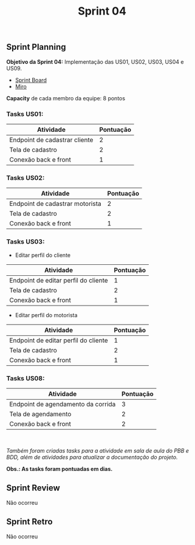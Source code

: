 <h1 align="center"><b>Sprint 04</b></h1>

<br>

## Sprint Planning

**Objetivo da Sprint 04:** Implementação das US01, US02, US03, US04 e US09.

- [Sprint Board](https://trello.com/b/hObguyFv/sprint-board)
- [Miro](https://miro.com/app/board/uXjVPFFIyc4=/)

**Capacity** de cada membro da equipe: 8 pontos

### Tasks US01:

| Atividade | Pontuação | 
| --------- | --------- | 
| Endpoint de cadastrar cliente | 2 |
| Tela de cadastro | 2 |
| Conexão back e front | 1 |
 
### Tasks US02:

| Atividade | Pontuação | 
| --------- | --------- | 
| Endpoint de cadastrar motorista | 2 |
| Tela de cadastro | 2 |
| Conexão back e front | 1 |

### Tasks US03:

- Editar perfil do cliente

| Atividade | Pontuação | 
| --------- | --------- | 
| Endpoint de editar perfil do cliente | 1 |
| Tela de cadastro | 2 |
| Conexão back e front | 1 |

- Editar perfil do motorista

| Atividade | Pontuação | 
| --------- | --------- | 
| Endpoint de editar perfil do cliente | 1 |
| Tela de cadastro | 2 |
| Conexão back e front | 1 |

### Tasks US08:

| Atividade | Pontuação | 
| --------- | --------- | 
| Endpoint de agendamento da corrida | 3 |
| Tela de agendamento | 2 |
| Conexão back e front | 2 |

<br>

*Também foram criadas tasks para a atividade em sala de aula do PBB e BDD, além de atividades para atualizar a documentação do projeto.*

**Obs.: As tasks foram pontuadas em dias.**

## Sprint Review 
Não ocorreu

## Sprint Retro
Não ocorreu
